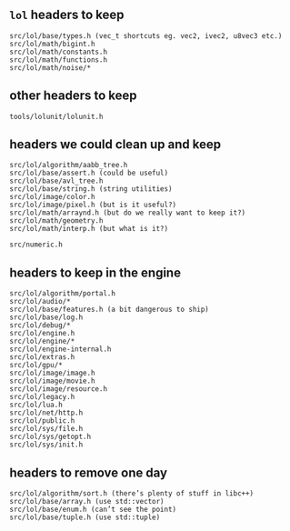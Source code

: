 
## `lol` headers to keep

    src/lol/base/types.h (vec_t shortcuts eg. vec2, ivec2, u8vec3 etc.)
    src/lol/math/bigint.h
    src/lol/math/constants.h
    src/lol/math/functions.h
    src/lol/math/noise/*


## other headers to keep

    tools/lolunit/lolunit.h

## headers we could clean up and keep

    src/lol/algorithm/aabb_tree.h
    src/lol/base/assert.h (could be useful)
    src/lol/base/avl_tree.h
    src/lol/base/string.h (string utilities)
    src/lol/image/color.h
    src/lol/image/pixel.h (but is it useful?)
    src/lol/math/arraynd.h (but do we really want to keep it?)
    src/lol/math/geometry.h
    src/lol/math/interp.h (but what is it?)

    src/numeric.h


## headers to keep in the engine

    src/lol/algorithm/portal.h
    src/lol/audio/*
    src/lol/base/features.h (a bit dangerous to ship)
    src/lol/base/log.h
    src/lol/debug/*
    src/lol/engine.h
    src/lol/engine/*
    src/lol/engine-internal.h
    src/lol/extras.h
    src/lol/gpu/*
    src/lol/image/image.h
    src/lol/image/movie.h
    src/lol/image/resource.h
    src/lol/legacy.h
    src/lol/lua.h
    src/lol/net/http.h
    src/lol/public.h
    src/lol/sys/file.h
    src/lol/sys/getopt.h
    src/lol/sys/init.h


## headers to remove one day

    src/lol/algorithm/sort.h (there’s plenty of stuff in libc++)
    src/lol/base/array.h (use std::vector)
    src/lol/base/enum.h (can’t see the point)
    src/lol/base/tuple.h (use std::tuple)

